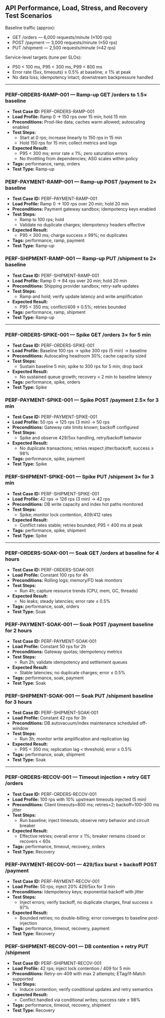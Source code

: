 ## API Performance, Load, Stress, and Recovery Test Scenarios

Baseline traffic (approx):
- GET /orders — 6,000 requests/minute (≈100 rps)
- POST /payment — 3,000 requests/minute (≈50 rps)
- PUT /shipment — 2,500 requests/minute (≈42 rps)

Service-level targets (tune per SLOs):
- P50 < 100 ms, P95 < 300 ms, P99 < 800 ms
- Error rate (5xx, timeouts) ≤ 0.5% at baseline; ≤ 1% at peak
- No data loss; idempotency intact; downstream backpressure handled

---

### PERF-ORDERS-RAMP-001 — Ramp-up GET /orders to 1.5× baseline
- **Test Case ID:** PERF-ORDERS-RAMP-001
- **Load Profile:** Ramp 0 → 150 rps over 15 min; hold 15 min
- **Preconditions:** Prod-like data; caches warm allowed; autoscaling enabled
- **Test Steps:**
  - Start at 0 rps; increase linearly to 150 rps in 15 min
  - Hold 150 rps for 15 min; collect metrics and logs
- **Expected Result:**
  - P95 < 300 ms; error rate ≤ 1%; zero saturation errors
  - No throttling from dependencies; ASG scales within policy
- **Tags:** performance, ramp, orders
- **Test Type:** Ramp-up

### PERF-PAYMENT-RAMP-001 — Ramp-up POST /payment to 2× baseline
- **Test Case ID:** PERF-PAYMENT-RAMP-001
- **Load Profile:** Ramp 0 → 100 rps over 20 min; hold 20 min
- **Preconditions:** Payment gateway sandbox; idempotency keys enabled
- **Test Steps:**
  - Ramp to 100 rps; hold
  - Validate no duplicate charges; idempotency headers effective
- **Expected Result:**
  - P95 < 300 ms; charge success ≥ 99%; no duplicates
- **Tags:** performance, ramp, payment
- **Test Type:** Ramp-up

### PERF-SHIPMENT-RAMP-001 — Ramp-up PUT /shipment to 2× baseline
- **Test Case ID:** PERF-SHIPMENT-RAMP-001
- **Load Profile:** Ramp 0 → 84 rps over 20 min; hold 20 min
- **Preconditions:** Shipping provider sandbox; retry-safe updates
- **Test Steps:**
  - Ramp and hold; verify update latency and write amplification
- **Expected Result:**
  - P95 < 350 ms; conflict/409 ≤ 0.5%; retries bounded
- **Tags:** performance, ramp, shipment
- **Test Type:** Ramp-up

---

### PERF-ORDERS-SPIKE-001 — Spike GET /orders 3× for 5 min
- **Test Case ID:** PERF-ORDERS-SPIKE-001
- **Load Profile:** Baseline 100 rps → spike 300 rps (5 min) → baseline
- **Preconditions:** Autoscaling headroom 30%; cache capacity sized
- **Test Steps:**
  - Sustain baseline 5 min; spike to 300 rps for 5 min; drop back
- **Expected Result:**
  - No sustained queue growth; recovery < 2 min to baseline latency
- **Tags:** performance, spike, orders
- **Test Type:** Spike

### PERF-PAYMENT-SPIKE-001 — Spike POST /payment 2.5× for 3 min
- **Test Case ID:** PERF-PAYMENT-SPIKE-001
- **Load Profile:** 50 rps → 125 rps (3 min) → 50 rps
- **Preconditions:** Gateway rate limits known; backoff configured
- **Test Steps:**
  - Spike and observe 429/5xx handling, retry/backoff behavior
- **Expected Result:**
  - No duplicate transactions; retries respect jitter/backoff; success ≥ 98%
- **Tags:** performance, spike, payment
- **Test Type:** Spike

### PERF-SHIPMENT-SPIKE-001 — Spike PUT /shipment 3× for 3 min
- **Test Case ID:** PERF-SHIPMENT-SPIKE-001
- **Load Profile:** 42 rps → 126 rps (3 min) → 42 rps
- **Preconditions:** DB write capacity and index hot paths monitored
- **Test Steps:**
  - Spike; monitor lock contention, 409/412 rates
- **Expected Result:**
  - Conflict rates stable; retries bounded; P95 < 400 ms at peak
- **Tags:** performance, spike, shipment
- **Test Type:** Spike

---

### PERF-ORDERS-SOAK-001 — Soak GET /orders at baseline for 4 hours
- **Test Case ID:** PERF-ORDERS-SOAK-001
- **Load Profile:** Constant 100 rps for 4h
- **Preconditions:** Rolling logs; memory/FD leak monitors
- **Test Steps:**
  - Run 4h; capture resource trends (CPU, mem, GC, threads)
- **Expected Result:**
  - No leaks; steady latencies; error rate ≤ 0.5%
- **Tags:** performance, soak, orders
- **Test Type:** Soak

### PERF-PAYMENT-SOAK-001 — Soak POST /payment baseline for 2 hours
- **Test Case ID:** PERF-PAYMENT-SOAK-001
- **Load Profile:** Constant 50 rps for 2h
- **Preconditions:** Gateway quotas; idempotency metrics
- **Test Steps:**
  - Run 2h; validate idempotency and settlement queues
- **Expected Result:**
  - Stable latencies; no duplicate charges; error ≤ 0.5%
- **Tags:** performance, soak, payment
- **Test Type:** Soak

### PERF-SHIPMENT-SOAK-001 — Soak PUT /shipment baseline for 3 hours
- **Test Case ID:** PERF-SHIPMENT-SOAK-001
- **Load Profile:** Constant 42 rps for 3h
- **Preconditions:** DB autovacuum/index maintenance scheduled off-window
- **Test Steps:**
  - Run 3h; monitor write amplification and replication lag
- **Expected Result:**
  - P95 < 350 ms; replication lag < threshold; error ≤ 0.5%
- **Tags:** performance, soak, shipment
- **Test Type:** Soak

---

### PERF-ORDERS-RECOV-001 — Timeout injection + retry GET /orders
- **Test Case ID:** PERF-ORDERS-RECOV-001
- **Load Profile:** 100 rps with 10% upstream timeouts injected (5 min)
- **Preconditions:** Client timeouts=800 ms; retries=2; backoff=100–300 ms jitter
- **Test Steps:**
  - Run baseline; inject timeouts; observe retry behavior and circuit breaker
- **Expected Result:**
  - Effective retries; overall error ≤ 1%; breaker remains closed or recovers < 60s
- **Tags:** performance, timeout, recovery, orders
- **Test Type:** Recovery

### PERF-PAYMENT-RECOV-001 — 429/5xx burst + backoff POST /payment
- **Test Case ID:** PERF-PAYMENT-RECOV-001
- **Load Profile:** 50 rps; inject 20% 429/5xx for 3 min
- **Preconditions:** Idempotency keys; exponential backoff with jitter
- **Test Steps:**
  - Inject errors; verify backoff, no duplicate charges, final success ≥ 97%
- **Expected Result:**
  - Bounded retries; no double-billing; error converges to baseline post-injection
- **Tags:** performance, timeout, recovery, payment
- **Test Type:** Recovery

### PERF-SHIPMENT-RECOV-001 — DB contention + retry PUT /shipment
- **Test Case ID:** PERF-SHIPMENT-RECOV-001
- **Load Profile:** 42 rps; inject lock contention / 409 for 5 min
- **Preconditions:** Retry-on-409 with max 2 attempts; ETag/If-Match supported
- **Test Steps:**
  - Induce contention; verify conditional updates and retry semantics
- **Expected Result:**
  - Conflict handled via conditional writes; success rate ≥ 98%
- **Tags:** performance, timeout, recovery, shipment
- **Test Type:** Recovery

